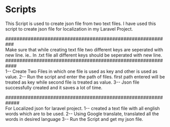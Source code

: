 # Scripts
This Script is used to create json file from two text files.
I have used this script to create json file for localization in my Laravel Project.

###########################################################
<br>
Make sure that while creating text file two different keys are seperated with new line. ie.. In .txt file all different keys should be seperated with new line. 
############################################################
<br>
1-- Create Two Files in which one file is used as key and other is used as value.
2-- Run the script and enter the path of files. first path entered will be treated as key while second file is treated as value.
3-- Json file successfully created and it saves a lot of time.

#############################################################
<br>
For Localized json for laravel project.
1-- created a text file with all english words which are to be used.
2-- Using Google translate, translated all the words in desired language
3-- Run the Script and get my json file.

